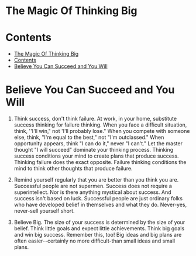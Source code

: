 # The Magic Of Thinking Big

# Contents

- [The Magic Of Thinking Big](#the-magic-of-thinking-big)
- [Contents](#contents)
- [Believe You Can Succeed and You Will](#believe-you-can-succeed-and-you-will)

# Believe You Can Succeed and You Will

1. Think success, don't think failure. At work, in your home,
   substitute success thinking for failure thinking. When you
   face a difficult situation, think, ''I'll win," not 'I'll probably
   lose." When you compete with someone else, think, "I'm
   equal to the best," not "I'm outclassed." When opportunity
   appears, think "I can do it," never "I can't." Let the master
   thought "I will succeed" dominate your thinking process.
   Thinking success conditions your mind to create plans that
   produce success. Thinking failure does the exact opposite.
   Failure thinking conditions the mind to think other thoughts
   that produce failure.

2. Remind yourself regularly that you are better than you think
   you are. Successful people are not supermen. Success does
   not require a superintellect. Nor is there anything mystical
   about success. And success isn't based on luck. Successful
   people are just ordinary folks who have developed belief
   in themselves and what they do. Never-yes, never-sell
   yourself short.

3. Believe Big. The size of your success is determined by the
   size of your belief. Think little goals and expect little achievements.
   Think big goals and win big success. Remember
   this, too! Big ideas and big plans are often easier--certainly
   no more difficult-than small ideas and small plans.
